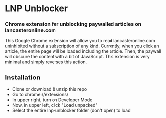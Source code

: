 # LNP Unblocker
### Chrome extension for unblocking paywalled articles on lancasteronline.com

This Google Chrome extension will allow you to read lancasteronline.com uninhibited without a subscription of any kind. Currently, when you click an article, the entire page will be loaded including the article. Then, the paywall will obscure the content with a bit of JavaScript. This extension is very minimal and simply reverses this action.

## Installation
* Clone or download & unzip this repo
* Go to chrome://extensions/
* In upper right, turn on Developer Mode
* Now, in upper left, click "Load unpacked"
* Select the entire lnp-unblocker folder (don't open) to load


